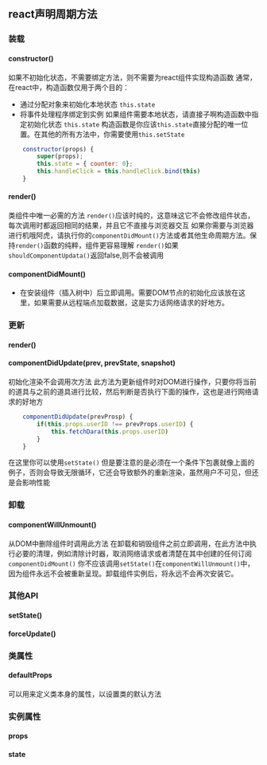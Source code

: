 ## react声明周期方法

### 装载
#### constructor()
如果不初始化状态，不需要绑定方法，则不需要为react组件实现构造函数
通常，在react中，构造函数仅用于两个目的：
* 通过分配对象来初始化本地状态 `this.state`
* 将事件处理程序绑定到实例
如果组件需要本地状态，请直接子啊构造函数中指定初始化状态 `this.state`
构造函数是你应该`this.state`直接分配的唯一位置。在其他的所有方法中，你需要使用`this.setState`

```javascript
    constructor(props) {
        super(props);
        this.state = { counter: 0};
        this.handleClick = this.handleClick.bind(this)
    }
```

#### render()
类组件中唯一必需的方法
`render()`应该时纯的，这意味这它不会修改组件状态，每次调用时都返回相同的结果，并且它不直接与浏览器交互
如果你需要与浏览器进行机哦阿虎，请执行你的`componentDidMount()`方法或者其他生命周期方法。保持`render()`函数的纯粹，组件更容易理解
`render()`如果`shouldComponentUpdata()`返回false,则不会被调用
 
#### componentDidMount()
* 在安装组件（插入树中）后立即调用。需要DOM节点的初始化应该放在这里，如果需要从远程端点加载数据，这是实力话网络请求的好地方。
  

### 更新
#### render()
#### componentDidUpdate(prev, prevState, snapshot)
初始化渲染不会调用次方法
此方法为更新组件时对DOM进行操作，只要你将当前的道具与之前的道具进行比较，然后判断是否执行下面的操作，这也是进行网络请求的好地方
```javascript
    componentDidUpdate(prevProsp) {
        if(this.props.userID !== prevProps.userID) {
            this.fetchDara(this.props.userID)
        }
    }
```
在这里你可以使用`setState()` 但是要注意的是必须在一个条件下包裹就像上面的例子，否则会导致无限循环，它还会导致额外的重新渲染，虽然用户不可见，但还是会影响性能



### 卸载
#### componentWillUnmount()
从DOM中删除组件时调用此方法
在卸载和销毁组件之前立即调用，在此方法中执行必要的清理，例如清除计时器，取消网络请求或者清楚在其中创建的任何订阅`componentDidMount()`
你不应该调用`setState()`在`componentWillUnmount()`中，因为组件永远不会被重新呈现。卸载组件实例后，将永远不会再次安装它。

### 其他API

#### setState()
#### forceUpdate()


### 类属性

#### defaultProps
可以用来定义类本身的属性，以设置类的默认方法


### 实例属性
#### props
#### state

